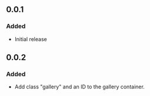 ## 0.0.1

### Added

- Initial release


## 0.0.2

### Added

- Add class "gallery" and an ID to the gallery container.
